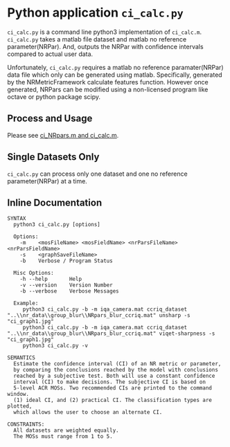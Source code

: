 # Python application `ci_calc.py`

`ci_calc.py` is a command line python3 implementation of `ci_calc.m`. `ci_calc.py` takes a matlab file dataset and matlab no reference parameter(NRPar). And, outputs the NRPar with confidence intervals compared to actual user data.

Unfortunately, `ci_calc.py` requires a matlab no reference paramater(NRPar) data file which only can be generated using matlab. Specifically, generated by the NRMetricFramework calculate features function. However once generated, NRPars can be modified using a non-licensed program like octave or python package scipy.

## Process and Usage

Please see [ci_NRpars.m and ci_calc.m](ConfidenceIntervals.md).

## Single Datasets Only
`ci_calc.py` can process only one dataset and one no reference parameter(NRPar) at a time.

## Inline Documentation
```text
SYNTAX
  python3 ci_calc.py [options]

  Options:
    -m    <mosFileName> <mosFieldName> <nrParsFileName> <nrParsFieldName>
    -s    <graphSaveFileName>
    -b    Verbose / Program Status

  Misc Options:
    -h --help       Help
    -v --version    Version Number
    -b --verbose    Verbose Messages

  Example:
     python3 ci_calc.py -b -m iqa_camera.mat ccriq_dataset "..\\nr_data\\group_blur\\NRpars_blur_ccriq.mat" unsharp -s "ci_graph1.jpg"
     python3 ci_calc.py -b -m iqa_camera.mat ccriq_dataset "..\\nr_data\\group_blur\\NRpars_blur_ccriq.mat" viqet-sharpness -s "ci_graph1.jpg"
     python3 ci_calc.py -v

SEMANTICS
  Estimate the confidence interval (CI) of an NR metric or parameter, 
  by comparing the conclusions reached by the model with conclusions 
  reached by a subjective test. Both will use a constant confidence 
  interval (CI) to make decisions. The subjective CI is based on
  5-level ACR MOSs. Two recommended CIs are printed to the command window.
  (1) ideal CI, and (2) practical CI. The classification types are plotted, 
  which allows the user to choose an alternate CI.

CONSTRAINTS:
  All datasets are weighted equally.
  The MOSs must range from 1 to 5. 
```